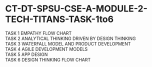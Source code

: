 # CT-DT-SPSU-CSE-A-MODULE-2-TECH-TITANS-TASK-1to6
TASK 1 EMPATHY FLOW CHART <br />
TASK 2 ANALYTICAL THINKING DRIVEN BY DESIGN THINKING <br />
TASK 3 WATERFALL MODEL AND PRODUCT DEVELOPMENT<br />
TASK 4 AGILE DEVELOPMENT MODELS<br />
TASK 5 APP DESIGN<br />
TASK 6 DESIGN THINKING FLOW CHART<br />
